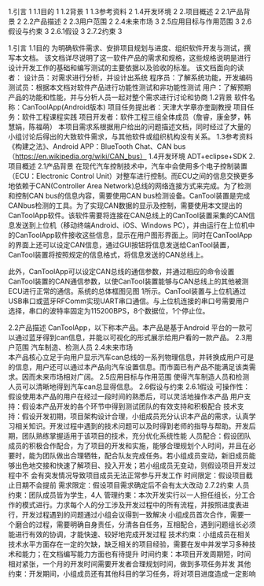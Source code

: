 1.引言	1
1.1⽬的	1
1.2背景	1
1.3参考资料	2
1.4开发环境	2
2.项目概述	2
2.1产品背景	2
2.2产品描述	2
2.3用户范围	2
2.4未来市场	3
2.5应⽤⽬标与作⽤范围	3
2.6假设与约束	3
2.6.1假设	3
2.7.2约束	3

1.引言
1.1⽬的 
为明确软件需求、安排项⽬规划与进度、组织软件开发与测试，撰写本⽂档。 该⽂档详尽说明了这⼀软件产品的需求和规格，这些规格说明是进⾏设计开发⼯作的基础和编写测试的主要依据以及验收的标准。 
该⽂档⾯向的读者：
设计员：对需求进⾏分析，并设计出系统
程序员：了解系统功能，开发编码
测试员：根据本⽂档对软件产品进⾏功能性测试和⾮功能性测试
⽤户：了解预期产品的功能和性能，并与分析⼈员⼀起对整个需求进⾏讨论和协商
1.2背景
软件名称：CanToolApp(Android版本)
项⽬任务提出者：天津大学章亦奎副教授
项⽬任务：软件⼯程课程实践
项⽬开发者：软件工程三组全体成员（詹睿，康金梦，韩慧娟，陈福萌）
本项⽬需求系根据用户给出的问题描述文档，同时经过了⼤量的⼩组讨论后得出的⼤致软件需求，与其他软件或组织机构没有关系。
1.3参考资料
《构建之法》、Android APP：BlueTooth Chat、CAN bus（https://en.wikipedia.org/wiki/CAN_bus）
1.4开发环境
ADT+eclipse+SDK
2.项目概述
2.1产品背景
在现代汽车控制技术中，汽车中会使用多个电子控制装置（ECU：Electronic Control Unit）对整车进行控制。而ECU之间的信息交换更多地依赖于CAN(Controller Area Network)总线的网络连接方式来完成。为了检测和控制CAN bus的信息内容，需要使用CAN bus检测设备。CanTool装置是完成CANbus检测的工具。为了实现CAN数据的显示及控制，需要使用本文提出的CanToolApp软件。该软件需要将连接在CAN总线上的CanTool装置采集的CAN信息发送到上位机（移动终端Android、iOS、Windows PC），并由运行在上位机中的CanToolApp软件接收这些信息，显示在用户图形界面上。同时在CanToolApp的界面上还可以设定CAN信息，通过GUI按钮将信息发送给CanTool装置，CanTool装置将按照规定的信息格式，将信息发送的CAN总线上。

此外，CanToolApp可以设定CAN总线的通信参数，并通过相应的命令设置CanTool装置的CAN通信参数，以使CanTool装置能够与CAN总线上的其他被测ECU进行正常的通信。系统的总体框图见图 1所示。CanTool装置与上位机通过USB串口或蓝牙RFComm实现UART串口通信。与上位机连接的串口号需要用户选择，串口的波特率固定为115200BPS，8个数据位，1个停止位。

2.2产品描述
CanToolApp，以下称本产品。本产品是基于Android 平台的⼀款可以通过蓝牙得到can信息，并能以可视化的形式展示给用户看的一款产品。
2.3用户范围
汽车制造、检测人员
2.4未来市场  
本产品核⼼⽴⾜于向用户显示汽车can总线的一系列物理信息，并转换成用户可是的信息，用户还可以通过本产品向汽车设置信息。⽽市⾯已有产品不能满⾜该类需求。因⽽未来市场相对⼴阔。
2.5应用目标与作用范围
使得汽车制造人员和检测人员可以清晰地得到汽车can总显得信息。
2.6假设与约束
2.6.1假设
可操作性：假设使⽤本产品的⽤户在经过⼀段时间的熟悉后，可以灵活地操作本产品
⽤户⽀持：假设本产品开发的各个环节中得到测试团队的有效⽀持和积极配合
技术⽀持：假设开发初期，项⽬架构设计合理，⼩组成员充分认识本产品的需求，认真学习相关知识。开发过程中遇到的技术问题可以及时得到⽼师的指导与帮助。开发后期，团队熟练掌握适⽤于该项⽬的技术，充分优化系统性能
⼈员配合：假设团队成员的积极合作配合，为了项⽬的开发和实施，能够合理规划个⼈时间，并且在必要时，能为团队做出合理牺牲，配合队友完成任务。若⼩组成员变动，新旧成员能够出⾊地交接和快速了解项⽬、投⼊开发；若⼩组成员⽆变动，则假设项⽬开发过程中不
会有突发情况导致项⽬成员⽆法正常参与开发⼯作
时间限定：假设项⽬截⽌⽇期不会提前
需求限定：假设项⽬需求确定后不会有太⼤改动
2.7.2约束
⼈员约束：团队成员皆为学生，4人
管理约束：本次开发实⾏以⼀⼈担任组长，分⼯合作的模式进⾏。⼒求每个⼈的分⼯涉及开发过程中的所有流程，并按照进度表进⾏，开发过程遇到的问题通过⼩组会议得到⼀致解决
⼩组成员⾸次合作，需要⼀个磨合的过程，需要明确⾃身责任，分清各⾃任务，互相配合，遇到问题组⻓必须能进⾏有效的协调，才能快速、较好地完成开发过程
技术约束：⼩组成员在相关技术⽔平⽅⾯存在⼀定的⽋缺，缺乏相关的项⽬经验，需要在发中并发学习多种技术和能⼒；在⽂档编写能⼒⽅⾯也有待提升
时间约束：本项⽬开发周期短，时间相对紧张，一个月的开发时间需要开发者合理规划时间，做到多项任务并发
其他约束：开发期间，⼩组成员还有其他科⽬的学习任务，将对项⽬进度造成⼀定影响
